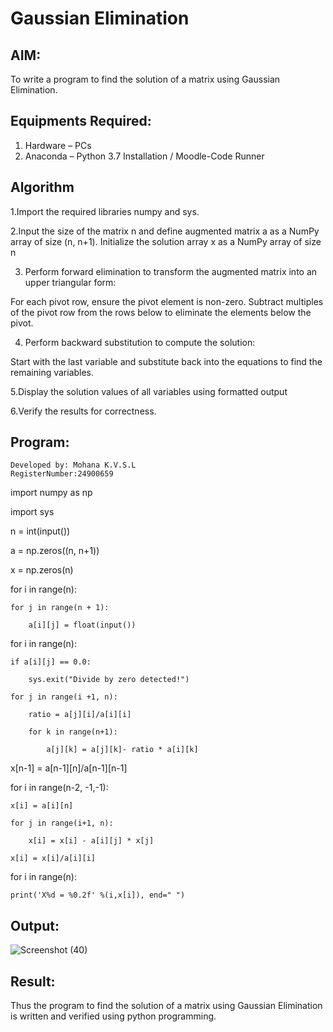 # Gaussian Elimination

## AIM:
To write a program to find the solution of a matrix using Gaussian Elimination.

## Equipments Required:
1. Hardware – PCs
2. Anaconda – Python 3.7 Installation / Moodle-Code Runner

## Algorithm
1.Import the required libraries numpy and sys.

2.Input the size of the matrix n and define augmented matrix a as a NumPy array of size (n, n+1). Initialize the solution array x as a NumPy array of size n

3. Perform forward elimination to transform the augmented matrix into an upper triangular form:

For each pivot row, ensure the pivot element is non-zero.
Subtract multiples of the pivot row from the rows below to eliminate the elements below the pivot.

4. Perform backward substitution to compute the solution:

Start with the last variable and substitute back into the equations to find the remaining variables.

5.Display the solution values of all variables using formatted output

6.Verify the results for correctness.

## Program:
```Program to find the solution of a matrix using Gaussian Elimination.
Developed by: Mohana K.V.S.L
RegisterNumber:24900659
```
import numpy as np

import sys

n = int(input())

a = np.zeros((n, n+1))

x = np.zeros(n)

for i in range(n):

    for j in range(n + 1):
    
        a[i][j] = float(input())
        
for i in range(n):

    if a[i][j] == 0.0:
    
        sys.exit("Divide by zero detected!")
        
    for j in range(i +1, n):
    
        ratio = a[j][i]/a[i][i]
        
        for k in range(n+1):
        
            a[j][k] = a[j][k]- ratio * a[i][k]
            
x[n-1] = a[n-1][n]/a[n-1][n-1]

for i in range(n-2, -1,-1):

    x[i] = a[i][n]
    
    for j in range(i+1, n):

        x[i] = x[i] - a[i][j] * x[j]
        
    x[i] = x[i]/a[i][i]
    
for i in range(n):

    print('X%d = %0.2f' %(i,x[i]), end=" ")


## Output:
![Screenshot (40)](https://github.com/user-attachments/assets/a5e787cb-e44e-4177-9000-616f03a3d7d6)



## Result:
Thus the program to find the solution of a matrix using Gaussian Elimination is written and verified using python programming.

